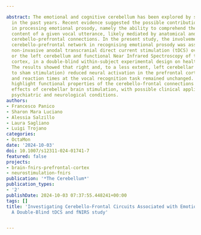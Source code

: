 ---
abstract: The emotional and cognitive cerebellum has been explored by several studies
  in the past years. Recent evidence suggested the possible contribution of the cerebellum
  in processing emotional prosody, namely the ability to comprehend the emotional
  content of a given vocal utterance, likely mediated by anatomical and functional
  cerebello-prefrontal connections. In the present study, the involvement of a functional
  cerebello-prefrontal network in recognising emotional prosody was assessed by combining
  non-invasive anodal transcranial direct current stimulation (tDCS) over the right
  or the left cerebellum and functional Near Infrared Spectroscopy of the prefrontal
  cortex, in a double-blind within-subject experimental design on healthy participants.
  The results showed that right and, to a less extent, left cerebellar tDCS (as compared
  to sham stimulation) reduced neural activation in the prefrontal cortex while accuracy
  and reaction times at the vocal recognition task remained unchanged. These findings
  highlight functional properties of the cerebello-frontal connections and the psychophysiological
  effects of cerebellar brain stimulation, with possible clinical applications in
  psychiatric and neurological conditions.
authors:
- Francesco Panico
- Sharon Mara Luciano
- Alessia Salzillo
- Laura Sagliano
- Luigi Trojano
categories:
- OctaMon
date: '2024-10-03'
doi: 10.1007/s12311-024-01741-7
featured: false
projects:
- brain-fnirs-prefrontal-cortex
- neurostimulation-fnirs
publication: '*The Cerebellum*'
publication_types:
- '2'
publishDate: 2024-10-03 07:37:55.448241+00:00
tags: []
title: 'Investigating Cerebello-Frontal Circuits Associated with Emotional Prosody:
  A Double-Blind tDCS and fNIRS study'

---
